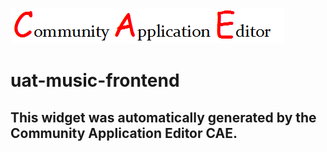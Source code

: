 ![CAE](https://github.com/testcae/application-music-app/blob/gh-pages/frontendComponent-uat-music-frontend/img/logo.png)  

uat-music-frontend
===================


This widget was automatically generated by the Community Application Editor CAE.  
---------------
